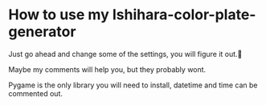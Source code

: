 # How to use my Ishihara-color-plate-generator

Just go ahead and change some of the settings, you will figure it out.🙂

Maybe my comments will help you, but they probably wont.

Pygame is the only library you will need to install, datetime and time can be commented out.
